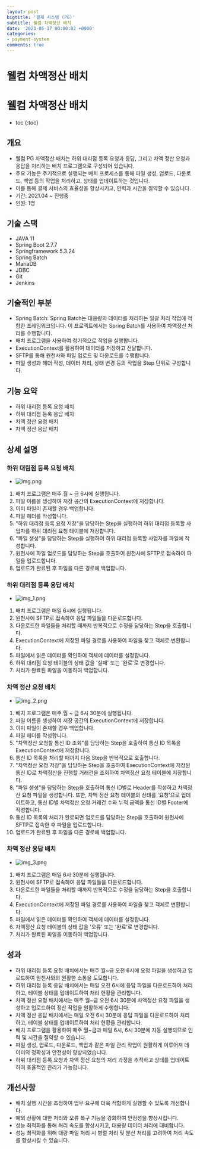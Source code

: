 ```yaml
---
layout: post
bigtitle: '결제 시스템 (PG)'
subtitle: 웰컴 차액정산 배치
date: '2023-05-17 00:00:02 +0900'
categories:
- payment-system
comments: true
---
```


# 웰컴 차액정산 배치

# 웰컴 차액정산 배치 
* toc
{:toc}

## 개요
+ 웰컴 PG 차액정산 배치는 하위 대리점 등록 요청과 응답, 그리고 차액 정산 요청과 응답을 처리하는 배치 프로그램으로 구성되어 있습니다.
+ 주요 기능은 주기적으로 실행되는 배치 프로세스를 통해 파일 생성, 업로드, 다운로드, 백업 등의 작업을 처리하고, 상태를 업데이트하는 것입니다.
+ 이를 통해 결제 서비스의 효율성을 향상시키고, 인력과 시간을 절약할 수 있습니다.
+ 기간: 2021.04 ~ 진행중
+ 인원: 1명

## 기술 스택
+ JAVA 11
+ Spring Boot 2.7.7
+ Springframework 5.3.24
+ Spring Batch
+ MariaDB
+ JDBC
+ Git
+ Jenkins

## 기술적인 부분
+ Spring Batch: Spring Batch는 대용량의 데이터를 처리하는 일괄 처리 작업에 적합한 프레임워크입니다. 이 프로젝트에서는 Spring Batch를 사용하여 차액정산 처리를 수행합니다.
+ 배치 프로그램을 사용하여 정기적으로 작업을 실행합니다.
+ ExecutionContext를 활용하여 데이터를 저장하고 전달합니다.
+ SFTP를 통해 원천사와 파일 업로드 및 다운로드를 수행합니다.
+ 파일 생성과 헤더 작성, 데이터 처리, 상태 변경 등의 작업을 Step 단위로 구성합니다.


## 기능 요약
+ 하위 대리점 등록 요청 배치
+ 하위 대리점 등록 응답 배치
+ 차액 정산 요청 배치
+ 차액 정산 응답 배치

## 상세 설명

### 하위 대림점 등록 요청 배치
+ ![img.png](../../../assets/img/payment-system/WelcomeDifferenceSettlementBatch.png)

1. 배치 프로그램은 매주 월 ~ 금 6시에 실행됩니다.
2. 파일 이름을 생성하여 저장 공간의 ExecutionContext에 저장합니다.
3. 이미 파일이 존재할 경우 백업합니다. 
4. 파일 헤더를 작성합니다. 
5. "하위 대리점 등록 요청 저장"을 담당하는 Step을 실행하여 하위 대리점 등록할 사업자를 하위 대리점 요청 테이블에 저장합니다.
6. "파일 생성"을 담당하는 Step을 실행하여 하위 대리점 등록할 사업자를 파일에 작성합니다. 
7. 원천사에 파일 업로드를 담당하는 Step을 호출하여 원천사에 SFTP로 접속하여 파일을 업로드합니다.
8. 업로드가 완료된 후 파일을 다른 경로에 백업합니다.

### 하위 대리점 등록 응답 배치
+ ![img_1.png](../../../assets/img/payment-system/WelcomeDifferenceSettlementBatch_1.png)

1. 배치 프로그램은 매일 6시에 실행됩니다.
2. 원천사에 SFTP로 접속하여 응답 파일들을 다운로드합니다. 
3. 다운로드한 파일들을 처리할 때까지 반복적으로 수정을 담당하는 Step을 호출합니다.
4. ExecutionContext에 저장된 파일 경로를 사용하여 파일을 찾고 객체로 변환합니다. 
5. 파일에서 읽은 데이터를 확인하여 객체에 데이터를 설정합니다.
6. 하위 대리점 요청 테이블의 상태 값을 '실패' 또는 '완료'로 변경합니다. 
7. 처리가 완료된 파일을 이동하여 백업합니다.

### 차액 정산 요청 배치
+ ![img_2.png](../../../assets/img/payment-system/WelcomeDifferenceSettlementBatch_2.png)

1. 배치 프로그램은 매주 월 ~ 금 6시 30분에 실행됩니다.
2. 파일 이름을 생성하여 저장 공간의 ExecutionContext에 저장합니다.
3. 이미 파일이 존재할 경우 백업합니다.
4. 파일 헤더를 작성합니다.
5. "차액정산 요청할 통신 ID 조회"를 담당하는 Step을 호출하여 통신 ID 목록을 ExecutionContext에 저장합니다.
6. 통신 ID 목록을 처리할 때까지 다음 Step을 반복적으로 호출합니다.
7. "차액정산 요청 저장"을 담당하는 Step을 호출하여 ExecutionContext에 저장된 통신 ID로 차액정산을 진행할 거래건을 조회하여 차액정산 요청 테이블에 저장합니다.
8. "파일 생성"을 담당하는 Step을 호출하여 통신 ID별로 Header를 작성하고 차액정산 요청 파일을 생성합니다. 또한, 차액 정산 요청 테이블의 상태를 '요청'으로 업데이트하고, 통신 ID별 차액정산 요청 거래건 수와 누적 금액을 통신 ID별 Footer에 작성합니다.
9. 통신 ID 목록의 처리가 완료되면 업로드를 담당하는 Step을 호출하여 원천사에 SFTP로 접속한 후 파일을 업로드합니다. 
10. 업로드가 완료된 후 파일을 다른 경로에 백업합니다.


### 차액 정산 응답 배치
+ ![img_3.png](../../../assets/img/payment-system/WelcomeDifferenceSettlementBatch_3.png)

1. 배치 프로그램은 매일 6시 30분에 실행됩니다.
2. 원천사에 SFTP로 접속하여 응답 파일들을 다운로드합니다.
3. 다운로드한 파일들을 처리할 때까지 반복적으로 수정을 담당하는 Step을 호출합니다.
4. ExecutionContext에 저장된 파일 경로를 사용하여 파일을 찾고 객체로 변환합니다.
5. 파일에서 읽은 데이터를 확인하여 객체에 데이터를 설정합니다.
6. 차액정산 요청 테이블의 상태 값을 '오류' 또는 '완료'로 변경합니다.
7. 처리가 완료된 파일을 이동하여 백업합니다.

## 성과
+ 하위 대리점 등록 요청 배치에서는 매주 월~금 오전 6시에 요청 파일을 생성하고 업로드하여 원천사와의 원활한 소통을 도모합니다.
+ 하위 대리점 등록 응답 배치에서는 매일 오전 6시에 응답 파일을 다운로드하여 처리하고, 테이블 상태를 업데이트하여 처리 현황을 관리합니다.
+ 차액 정산 요청 배치에서는 매주 월~금 오전 6시 30분에 차액정산 요청 파일을 생성하고 업로드하여 정산 작업을 원활하게 수행합니다.
+ 차액 정산 응답 배치에서는 매일 오전 6시 30분에 응답 파일을 다운로드하여 처리하고, 테이블 상태를 업데이트하여 처리 현황을 관리합니다.
+ 배치 프로그램을 활용하여 매주 월~금과 매일 6시, 6시 30분에 자동 실행되므로 인력 및 시간을 절약할 수 있습니다.
+ 파일 생성, 업로드, 다운로드, 백업과 같은 파일 관리 작업이 원활하게 이루어져 데이터의 정확성과 안전성이 향상되었습니다.
+ 하위 대리점 등록 요청과 차액 정산 요청의 처리 과정을 추적하고 상태를 업데이트하여 효율적인 관리가 가능합니다.

## 개선사항
+ 배치 실행 시간을 조정하여 업무 요구에 더욱 적합하게 실행할 수 있도록 개선합니다.
+ 예외 상황에 대한 처리와 오류 복구 기능을 강화하여 안정성을 향상시킵니다.
+ 성능 최적화를 통해 처리 속도를 향상시키고, 대용량 데이터 처리에 대비합니다.
+ 성능 최적화를 위해 대량 파일 처리 시 병렬 처리 및 분산 처리를 고려하여 처리 속도를 향상시킬 수 있습니다.




